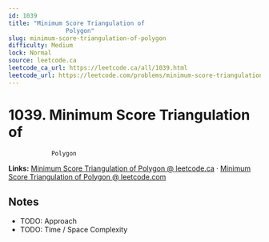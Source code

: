 ```yaml
--- 
id: 1039
title: "Minimum Score Triangulation of
                Polygon"
slug: minimum-score-triangulation-of-polygon
difficulty: Medium
lock: Normal
source: leetcode.ca
leetcode_ca_url: https://leetcode.ca/all/1039.html
leetcode_url: https://leetcode.com/problems/minimum-score-triangulation-of-polygon/
---
```


# 1039. Minimum Score Triangulation of
                Polygon

**Links:** [Minimum Score Triangulation of
                Polygon @ leetcode.ca](https://leetcode.ca/all/1039.html) · [Minimum Score Triangulation of
                Polygon @ leetcode.com](https://leetcode.com/problems/minimum-score-triangulation-of-polygon/)

## Notes
- TODO: Approach
- TODO: Time / Space Complexity
